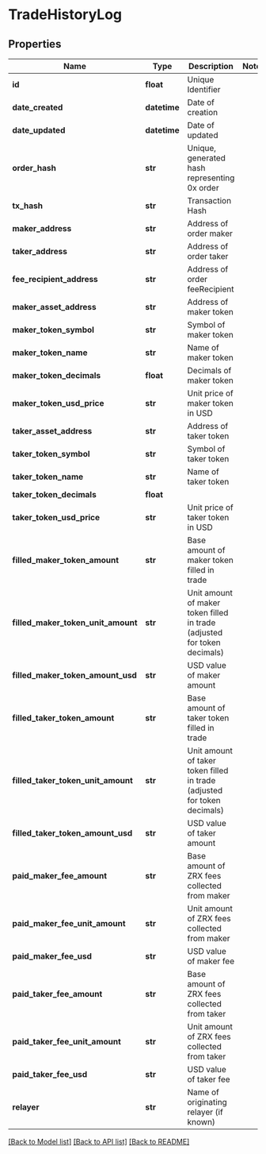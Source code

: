 # TradeHistoryLog

## Properties
Name | Type | Description | Notes
------------ | ------------- | ------------- | -------------
**id** | **float** | Unique Identifier | 
**date_created** | **datetime** | Date of creation | 
**date_updated** | **datetime** | Date of updated | 
**order_hash** | **str** | Unique, generated hash representing 0x order | 
**tx_hash** | **str** | Transaction Hash | 
**maker_address** | **str** | Address of order maker | 
**taker_address** | **str** | Address of order taker | 
**fee_recipient_address** | **str** | Address of order feeRecipient | 
**maker_asset_address** | **str** | Address of maker token | 
**maker_token_symbol** | **str** | Symbol of maker token | 
**maker_token_name** | **str** | Name of maker token | 
**maker_token_decimals** | **float** | Decimals of maker token | 
**maker_token_usd_price** | **str** | Unit price of maker token in USD | 
**taker_asset_address** | **str** | Address of taker token | 
**taker_token_symbol** | **str** | Symbol of taker token | 
**taker_token_name** | **str** | Name of taker token | 
**taker_token_decimals** | **float** |  | 
**taker_token_usd_price** | **str** | Unit price of taker token in USD | 
**filled_maker_token_amount** | **str** | Base amount of maker token filled in trade | 
**filled_maker_token_unit_amount** | **str** | Unit amount of maker token filled in trade (adjusted for token decimals) | 
**filled_maker_token_amount_usd** | **str** | USD value of maker amount | 
**filled_taker_token_amount** | **str** | Base amount of taker token filled in trade | 
**filled_taker_token_unit_amount** | **str** | Unit amount of taker token filled in trade (adjusted for token decimals) | 
**filled_taker_token_amount_usd** | **str** | USD value of taker amount | 
**paid_maker_fee_amount** | **str** | Base amount of ZRX fees collected from maker | 
**paid_maker_fee_unit_amount** | **str** | Unit amount of ZRX fees collected from maker | 
**paid_maker_fee_usd** | **str** | USD value of maker fee | 
**paid_taker_fee_amount** | **str** | Base amount of ZRX fees collected from taker | 
**paid_taker_fee_unit_amount** | **str** | Unit amount of ZRX fees collected from taker | 
**paid_taker_fee_usd** | **str** | USD value of taker fee | 
**relayer** | **str** | Name of originating relayer (if known) | 

[[Back to Model list]](../README.md#documentation-for-models) [[Back to API list]](../README.md#documentation-for-api-endpoints) [[Back to README]](../README.md)


